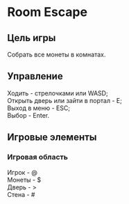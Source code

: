 # Room Escape

## Цель игры
Собрать все монеты в комнатах.

## Управление
Ходить - стрелочками или WASD;<br/>
Открыть дверь или зайти в портал - E;<br/>
Выход в меню - ESC;<br/>
Выбор - Enter.

## Игровые элементы
### Игровая область
Игрок - @<br/>
Монеты - $<br/>
Дверь - ><br/>
Стена - #<br/>
